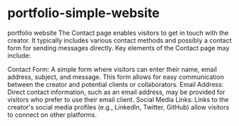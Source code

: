# portfolio-simple-website
portfolio website
The Contact page enables visitors to get in touch with the creator. It typically includes various contact methods and possibly a contact form for sending messages directly. Key elements of the Contact page may include:

Contact Form: A simple form where visitors can enter their name, email address, subject, and message. This form allows for easy communication between the creator and potential clients or collaborators.
Email Address: Direct contact information, such as an email address, may be provided for visitors who prefer to use their email client.
Social Media Links: Links to the creator's social media profiles (e.g., LinkedIn, Twitter, GitHub) allow visitors to connect on other platforms.
